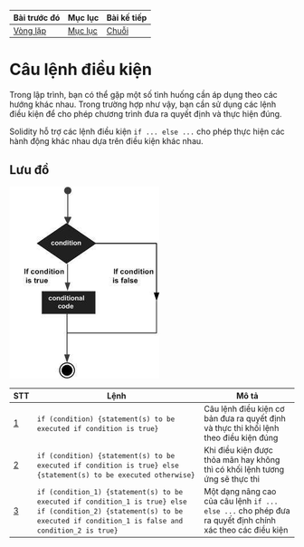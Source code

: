 |Bài trước đó|Mục lục|Bài kế tiếp|
|---|---|---|
|[Vòng lặp](10_Loops.md)|[Mục lục](README.md)|[Chuỗi](12_Strings.md)|

# Câu lệnh điều kiện

Trong lập trình, bạn có thể gặp một số tình huống cần áp dụng theo các hướng khác nhau. Trong trường hợp như vậy, bạn cần sử dụng các lệnh điều kiện để cho phép chương trình đưa ra quyết định và thực hiện đúng.

Solidity hỗ trợ các lệnh điều kiện `if ... else ...` cho phép thực hiện các hành động khác nhau dựa trên điều kiện khác nhau.

## Lưu đồ

![Hinh1](Images/Bai11/Hinh1.jpg)

|STT|Lệnh|Mô tả|
|---|---|---|
|[1](Source/Bai11/Bai11_If.sol)|`if (condition) {statement(s) to be executed if condition is true}`|Câu lệnh điều kiện cơ bản đưa ra quyết định và thực thi khối lệnh theo điều kiện đúng|
|[2](Source/Bai11/Bai11_IfElse.sol)|`if (condition) {statement(s) to be executed if condition is true} else {statement(s) to be executed otherwise}`|Khi điều kiện được thỏa mãn hay không thì có khối lệnh tương ứng sẽ thực thi|
|[3](Source/Bai11/Bai11_IfElseIf.sol)|`if (condition_1) {statement(s) to be executed if condition_1 is true} else if (condition_2) {statement(s) to be executed if condition_1 is false and condition_2 is true}`|Một dạng nâng cao của câu lệnh `if ... else ...` cho phép đưa ra quyết định chính xác theo các điều kiện|
